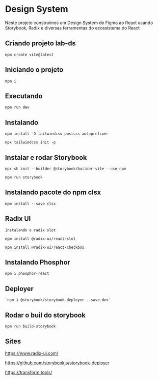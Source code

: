 # Design System 
Neste projeto construimos um Design System do Figma ao React usando Storybook, Radix e diversas ferramentas do ecossistema do React 

## Criando projeto lab-ds

  `npm create vite@latest`

## Iniciando o projeto

  `npm i `

## Executando 

  `npm run dev`

## Instalando 

  `npm install -D tailwindcss postcss autoprefixer`

  `npx tailwindcss init -p `

## Instalar e rodar Storybook

  `npx sb init --builder @storybook/builder-vite --use-npm`

  `npm run storybook`

## Instalando pacote do npm clsx

  `npm install --save clsx`

## Radix UI
```
Instalando o radix slot

npm install @radix-ui/react-slot

npm install @radix-ui/react-checkbox

```

## Instalando Phosphor

  `npm i phosphor-react`

  ## Deployer

    `npm i @storybook/storybook-deployer --save-dev`

## Rodar o buil do storybook

  `npm run build-storybook`

## Sites
https://www.radix-ui.com/

https://github.com/storybookjs/storybook-deployer

https://transform.tools/

